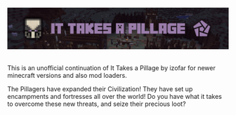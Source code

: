 <br>

<center>
	<img title="Friends&amp;Foes" src="https://raw.githubusercontent.com/Faboslav/it-takes-a-pillage/refs/heads/master/.github/assets/media/banner.png" alt="It takes a pillage">
</center>

<br>

This is an unofficial continuation of It Takes a Pillage by izofar for newer minecraft versions and also mod loaders.

The Pillagers have expanded their Civilization! They have set up encampments and fortresses all over the world! Do you have what it takes to overcome these new threats, and seize their precious loot?